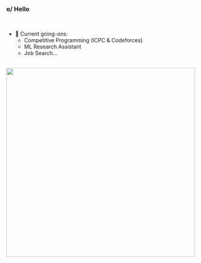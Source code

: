 ### o/ Hello
<br />

- 🔭 Current going-ons:
  - Competitive Programming (ICPC & Codeforces)
  - ML Research Assistant
  - Job Search...
 
<br />
<img src="https://github.com/Wowe-Peanut/Complex-Fourier-Series-Drawings/blob/main/drawings/cs%20majors.PNG" width="500">
